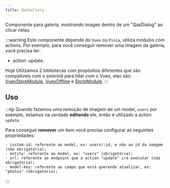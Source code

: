 ```yaml
---
title: QasGallery
---
```


Componente para galeria, mostrando images dentro de um "QasDialog" ao clicar nelas.

:::warning
Este componente depende do `Vuex` ou `Pinia`, utiliza módulos com actions. Por exemplo, para você conseguir remover uma imagem da galeria, você precisa ter:
- action: update.

Hoje Utilizamos 2 bibliotecas com propósitos diferentes que são compatíveis com o asteroid para lidar com o Vuex, elas são:
[VuexStoreModule](https://github.com/bildvitta/vuex-store-module), [VuexOffline](https://github.com/bildvitta/vuex-offline) e [StoreModule](https://github.com/bildvitta/store-module).
:::


<doc-api file="gallery/QasGallery" name="QasGallery" />

## Uso

<doc-example file="QasGallery/Basic" title="Básico" />

:::tip
Quando fazemos uma remoção de imagem de um model, `users` por exemplo, estamos na verdade **editando** ele, então é utilizado a action `update`.

Para conseguir **remover** um item você precisa configurar as seguintes propriedades:

```
- custom-id: referente ao model, ex: users/:id, e não ao id da imagem (não obrigatória);
- entity: referente ao model, ex: "users" (obrigatória);
- url: referente ao endpoint que a action "update" irá executar (não obrigatória);
- model-key: referente ao campo que está querendo atualizar, ex: "photos" (obrigatória);
```
:::
<doc-example file="QasGallery/ObjectImages" title="Imagens com nome e opção de remoção" />
